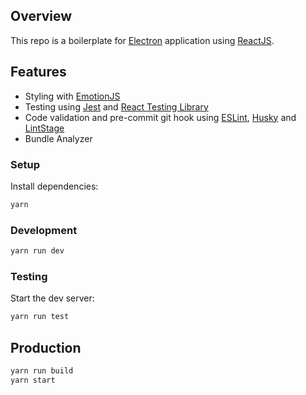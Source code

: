 ## Overview
This repo is a boilerplate for [Electron](https://www.electronjs.org/) application using [ReactJS](https://reactjs.org/).

## Features
- Styling with [EmotionJS](https://emotion.sh/docs/introduction)
- Testing using [Jest](https://jestjs.io/) and [React Testing Library](https://github.com/testing-library/react-testing-library)
- Code validation and pre-commit git hook using [ESLint](https://eslint.org/), [Husky](https://www.npmjs.com/package/husky) and [LintStage](https://github.com/okonet/lint-staged)
- Bundle Analyzer

### Setup
Install dependencies:
```bash
yarn
```

### Development
```bash
yarn run dev
```

### Testing
Start the dev server:
```bash
yarn run test
```

## Production
```bash
yarn run build
yarn start
```
